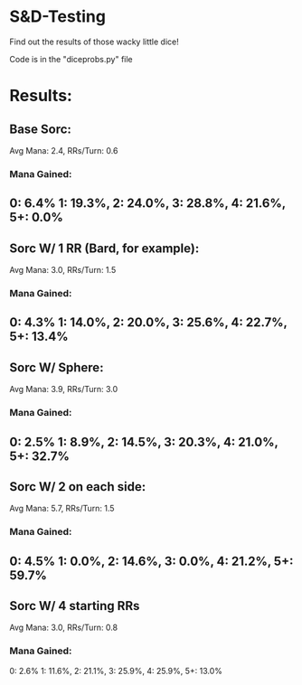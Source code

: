 # S&D-Testing

Find out the results of those wacky little dice!

Code is in the "diceprobs.py" file

# Results:

## Base Sorc:
Avg Mana: 2.4, RRs/Turn: 0.6
### Mana Gained:
0: 6.4%
1: 19.3%, 2: 24.0%, 3: 28.8%, 4: 21.6%, 5+: 0.0%
--
## Sorc W/ 1 RR (Bard, for example):
Avg Mana: 3.0, RRs/Turn: 1.5
### Mana Gained:
0: 4.3%
1: 14.0%, 2: 20.0%, 3: 25.6%, 4: 22.7%, 5+: 13.4%
---
## Sorc W/ Sphere:
Avg Mana: 3.9, RRs/Turn: 3.0
### Mana Gained:
0: 2.5%
1: 8.9%, 2: 14.5%, 3: 20.3%, 4: 21.0%, 5+: 32.7%
---
## Sorc W/ 2 on each side:
Avg Mana: 5.7, RRs/Turn: 1.5
### Mana Gained:
0: 4.5%
1: 0.0%, 2: 14.6%, 3: 0.0%, 4: 21.2%, 5+: 59.7%
--
## Sorc W/ 4 starting RRs
Avg Mana: 3.0, RRs/Turn: 0.8
### Mana Gained:
0: 2.6%
1: 11.6%, 2: 21.1%, 3: 25.9%, 4: 25.9%, 5+: 13.0%
